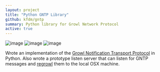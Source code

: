 ```yaml
---
layout: project
title: "Python GNTP Library"
github: kfdm/gntp
summary: Python library for Growl Network Protocol
active: true
---
```


![image](https://img.shields.io/github/license/kfdm/gntp.svg)
![image](https://img.shields.io/github/issues/kfdm/gntp.svg)
![image](https://img.shields.io/pypi/v/gntp.svg)

Wrote an implementation of the [Growl Notification Transport Protocol](http://www.growlforwindows.com/gfw/help/gntp.aspx) in Python.  Also wrote a prototype listen server that can listen for GNTP messages and [regrowl](https://github.com/kfdm/gntp-regrowl) them to the local OSX machine.
